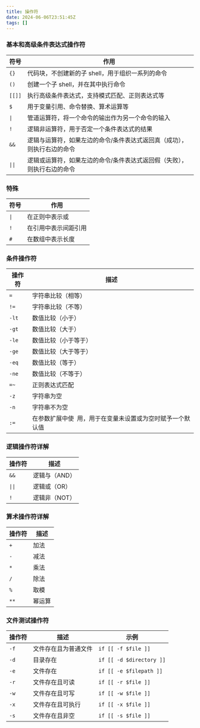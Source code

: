 ```yaml
---
title: 操作符
date: 2024-06-06T23:51:45Z
tags: []
---
```


### 基本和高级条件表达式操作符

| 符号     | 作用                                                                    |
| -------- | ----------------------------------------------------------------------- |
| ​`{}`​   | 代码块，不创建新的子 shell，用于组织一系列的命令                        |
| ​`()`​   | 创建一个子 shell，并在其中执行命令                                      |
| `[[]]`​  | 执行高级条件表达式，支持模式匹配、正则表达式等                          |
| ​`$`​    | 用于变量引用、命令替换、算术运算等                                      |
| ​`\|`​   | 管道运算符，将一个命令的输出作为另一个命令的输入                        |
| ​`!`​    | 逻辑非运算符，用于否定一个条件表达式的结果                              |
| ​`&&`​   | 逻辑与运算符，如果左边的命令/条件表达式返回真（成功），则执行右边的命令 |
| ​`\|\|`​ | 逻辑或运算符，如果左边的命令/条件表达式返回假（失败），则执行右边的命令 |

### 特殊

| 符号   | 作用                 |
| ------ | -------------------- |
| ​`\|`​ | 在正则中表示或       |
| ​`!`​  | 在引用中表示间距引用 |
| ​`#`​  | 在数组中表示长度     |

### 条件操作符

| 操作符  | 描述                                                        |
| ------- | ----------------------------------------------------------- |
| ​`=`​   | 字符串比较（相等）                                          |
| ​`!=`​  | 字符串比较（不等）                                          |
| ​`-lt`​ | 数值比较（小于）                                            |
| ​`-gt`​ | 数值比较（大于）                                            |
| ​`-le`​ | 数值比较（小于等于）                                        |
| ​`-ge`​ | 数值比较（大于等于）                                        |
| ​`-eq`​ | 数值比较（等于）                                            |
| ​`-ne`​ | 数值比较（不等于）                                          |
| ​`=~`​  | 正则表达式匹配                                              |
| ​`-z`​  | 字符串为空                                                  |
| ​`-n`​  | 字符串不为空                                                |
| ​`:=`​  | 在参数扩展中使 ​ 用，用于在变量未设置或为空时赋予一个默认值 |

### 逻辑操作符详解

| 操作符   | 描述          |
| -------- | ------------- |
| ​`&&`​   | 逻辑与（AND） |
| ​`\|\|`​ | 逻辑或（OR）  |
| ​`!`​    | 逻辑非（NOT） |

### 算术操作符详解

| 操作符 | 描述   |
| ------ | ------ |
| ​`+`​  | 加法   |
| ​`-`​  | 减法   |
| ​`*`​  | 乘法   |
| ​`/`​  | 除法   |
| ​`%`​  | 取模   |
| ​`**`​ | 幂运算 |

### 文件测试操作符

| 操作符 | 描述                 | 示例                       |
| ------ | -------------------- | -------------------------- |
| ​`-f`​ | 文件存在且为普通文件 | ​`if [[ -f $file ]]`​      |
| ​`-d`​ | 目录存在             | ​`if [[ -d $directory ]]`​ |
| ​`-e`​ | 文件存在             | ​`if [[ -e $filepath ]]`​  |
| ​`-r`​ | 文件存在且可读       | ​`if [[ -r $file ]]`​      |
| ​`-w`​ | 文件存在且可写       | ​`if [[ -w $file ]]`​      |
| ​`-x`​ | 文件存在且可执行     | ​`if [[ -x $file ]]`​      |
| ​`-s`​ | 文件存在且非空       | ​`if [[ -s $file ]]`​      |
